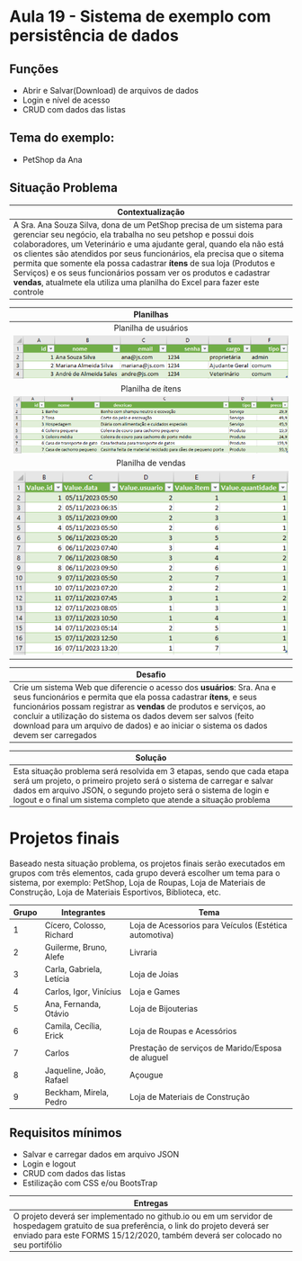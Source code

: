 # Aula 19 - Sistema de exemplo com persistência de dados

## Funções
- Abrir e Salvar(Download) de arquivos de dados
- Login e nível de acesso
- CRUD com dados das listas

## Tema do exemplo:
- PetShop da Ana

## Situação Problema
|Contextualização|
|-|
|A Sra. Ana Souza Silva, dona de um PetShop precisa de um sistema para gerenciar seu negócio, ela trabalha no seu petshop e possui dois colaboradores, um Veterinário e uma ajudante geral, quando ela não está os clientes são atendidos por seus funcionários, ela precisa que o sitema permita que somente ela possa cadastrar **ítens** de sua loja (Produtos e Serviços) e os seus funcionários possam ver os produtos e cadastrar **vendas**, atualmete ela utiliza uma planilha do Excel para fazer este controle|

|Planilhas|
|:-:|
|Planilha de usuários|
|![usuarios](./usuarios.png)|
|Planilha de ítens|
|![usuarios](./itens.png)|
|Planilha de vendas|
|![usuarios](./vendas.png)|

|Desafio|
|-|
|Crie um sistema Web que diferencie o acesso dos **usuários**: Sra. Ana e seus funcionários e permita que ela possa cadastrar **ítens**, e seus funcionários possam registrar as **vendas** de produtos e serviços, ao concluir a utilização do sistema os dados devem ser salvos (feito download para um arquivo de dados) e ao iniciar o sistema os dados devem ser carregados|

|Solução|
|-|
|Esta situação problema será resolvida em 3 etapas, sendo que cada etapa será um projeto, o primeiro projeto será o sistema de carregar e salvar dados em arquivo JSON, o segundo projeto será o sistema de login e logout e o final um sistema completo que atende a situação problema|

# Projetos finais
Baseado nesta situação problema, os projetos finais serão executados em grupos com três elementos, cada grupo deverá escolher um tema para o sistema, por exemplo: PetShop, Loja de Roupas, Loja de Materiais de Construção, Loja de Materiais Esportivos, Biblioteca, etc.

|Grupo|Integrantes|Tema|
|-|-|-|
|1|Cícero, Colosso, Richard|Loja de Acessorios para Veículos (Estética automotiva)|
|2|Guilerme, Bruno, Alefe|Livraria|
|3|Carla, Gabriela, Letícia|Loja de Joias|
|4|Carlos, Igor, Vinícius|Loja e Games|
|5|Ana, Fernanda, Otávio|Loja de Bijouterias|
|6|Camila, Cecília, Erick|Loja de Roupas e Acessórios|
|7|Carlos|Prestação de serviços de Marido/Esposa de aluguel|
|8|Jaqueline, João, Rafael|Açougue|
|9|Beckham, Mirela, Pedro|Loja de Materiais de Construção|

## Requisitos mínimos
- Salvar e carregar dados em arquivo JSON
- Login e logout
- CRUD com dados das listas
- Estilização com CSS e/ou BootsTrap

|Entregas|
|-|
|O projeto deverá ser implementado no github.io ou em um servidor de hospedagem gratuito de sua preferência, o link do projeto deverá ser enviado para este FORMS 15/12/2020, também deverá ser colocado no seu portifólio|
